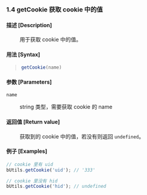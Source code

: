 ### 1.4 getCookie 获取 cookie 中的值

#### 描述 [Description]

&nbsp;&nbsp;&nbsp;&nbsp;&nbsp;&nbsp;&nbsp;&nbsp; 用于获取 cookie 中的值。

#### 用法 [Syntax]

> ```js
> getCookie(name)
> ```

#### 参数 [Parameters]

`name`

&nbsp;&nbsp;&nbsp;&nbsp;&nbsp;&nbsp;&nbsp;&nbsp; string 类型，需要获取 cookie 的 name

#### 返回值 [Return value]

&nbsp;&nbsp;&nbsp;&nbsp;&nbsp;&nbsp;&nbsp;&nbsp; 获取到的 cookie 中的值，若没有则返回 `undefined`。

#### 例子 [Examples]

```js
// cookie 里有 uid
bUtils.getCookie('uid'); // '333'

// cookie 里没有 hid
bUtils.getCookie('hid'); // undefined
```


